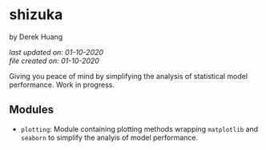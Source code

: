 # shizuka

by Derek Huang

_last updated on: 01-10-2020_  
_file created on: 01-10-2020_

Giving you peace of mind by simplifying the analysis of statistical model performance. Work in progress.

## Modules

* `plotting`: Module containing plotting methods wrapping `matplotlib` and `seaborn` to simplify the analyis of model performance.